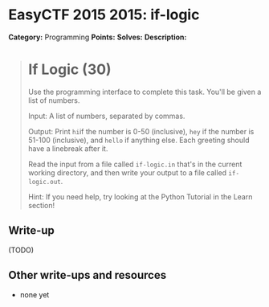 # EasyCTF 2015 2015: if-logic

**Category:** Programming
**Points:** 
**Solves:** 
**Description:**

> # If Logic (30)
> 
> 
> Use the programming interface to complete this task. You&#39;ll be given a list of numbers.
> 
> 
> Input: A list of numbers, separated by commas.
> 
> 
> Output: Print `hi`if the number is 0-50 (inclusive), `hey` if the number is 51-100 (inclusive), and `hello` if anything else. Each greeting should have a linebreak after it.
> 
> 
> Read the input from a file called&nbsp;`if-logic.in`&nbsp;that&#39;s in the current working directory, and then write your output to a file called&nbsp;`if-logic.out`.
> 
> 
> Hint: If you need help, try looking at the Python Tutorial in the Learn section!


## Write-up

(TODO)

## Other write-ups and resources

* none yet

